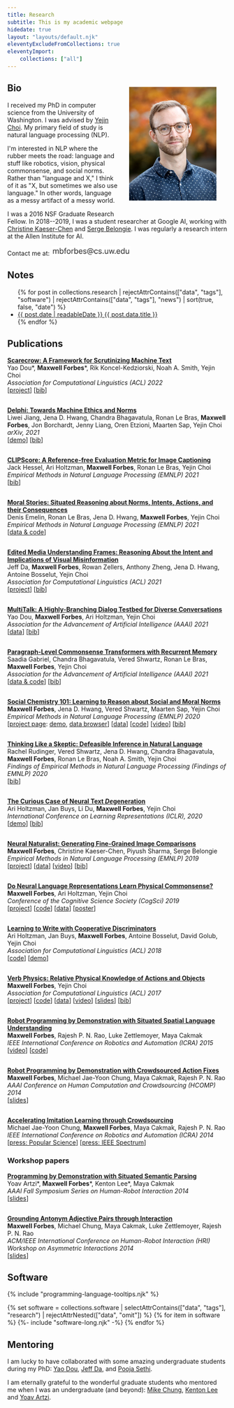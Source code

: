 ```yaml
---
title: Research
subtitle: This is my academic webpage
hidedate: true
layout: "layouts/default.njk"
eleventyExcludeFromCollections: true
eleventyImport:
    collections: ["all"]
---
```


<img width="200" src="/assets/img/max.jpg" style="float: right; margin: 25px;">

## Bio

I received my PhD in computer science from the University of Washington. I was advised by [Yejin Choi](https://homes.cs.washington.edu/~yejin/). My primary field of study is natural language processing (NLP).

I'm interested in NLP where the rubber meets the road: language and stuff like robotics, vision, physical commonsense, and social norms. Rather than "language and X," I think of it as "X, but sometimes we also use language." In other words, language as a messy artifact of a messy world.

I was a 2016 NSF Graduate Research Fellow. In 2018--2019, I was a student researcher at
Google AI, working with [Christine Kaeser-Chen](https://twitter.com/kaeserchen) and
[Serge Belongie](http://blogs.cornell.edu/techfaculty/serge-belongie/).
I was regularly a research intern at the Allen Institute for AI.

<!--

Hello intrepid source explorer! Here's some more fun bio for you:

Before jumping fully into NLP, I worked on robotics and robotics+NLP, with [Raj Rao](https://www.rajeshpnrao.com/), [Maya Cakmak](https://homes.cs.washington.edu/~mcakmak/), and [Luke Zettlemoyer](https://www.cs.washington.edu/people/faculty/lsz), from about 2012--2015. From 2014--2015, I spent a year as a full time software engineer at Google, working on the [now-infamous](https://k8s.af/) datacenter operating system called [Kubernetes](https://kubernetes.io/) (and [GKE](https://cloud.google.com/kubernetes-engine)).

 -->

Contact me at: <img height="22" class="inline" src="/assets/img/my-email.png">

## Notes

<ul class="list pa0">
{% for post in collections.research | rejectAttrContains(["data", "tags"], "software") | rejectAttrContains(["data", "tags"], "news") | sort(true, false, "date") %}
<li class="mv2">
<a href="{{ post.url }}" class="db pv1 link">
<time class="fr lightest-text-color ttu ml3">{{ post.date | readableDate }} </time>
{{ post.data.title }}
</a>
</li>
{% endfor %}
</ul>


## Publications

<div class="sans-serif">

[**Scarecrow: A Framework for Scrutinizing Machine Text**](https://arxiv.org/pdf/2107.01294.pdf)<br/>
Yao Dou&#42;, **Maxwell Forbes**&#42;, Rik Koncel-Kedziorski, Noah A. Smith, Yejin Choi<br/>
_Association for Computational Linguistics (ACL) 2022_<br/>
[[project](https://yao-dou.github.io/scarecrow/)] [[bib](/assets/research/dou2021scarecrow.bib)]

<p style="height: 1px;"></p>

[**Delphi: Towards Machine Ethics and Norms**](https://arxiv.org/pdf/2110.07574.pdf)<br/>
Liwei Jiang, Jena D. Hwang, Chandra Bhagavatula, Ronan Le Bras, **Maxwell Forbes**, Jon Borchardt, Jenny Liang, Oren Etzioni, Maarten Sap, Yejin Choi<br/>
_arXiv, 2021_<br/>
[[demo](https://delphi.allenai.org/)] [[bib](/assets/research/jiang2021delphi.bib)]

<p style="height: 1px;"></p>

[**CLIPScore: A Reference-free Evaluation Metric for Image Captioning**](https://arxiv.org/pdf/2104.08718.pdf)<br/>
Jack Hessel, Ari Holtzman, **Maxwell Forbes**, Ronan Le Bras, Yejin Choi<br/>
_Empirical Methods in Natural Language Processing (EMNLP) 2021_<br/>
[[bib](/assets/research/hessel2021clipscore.bib)]

<p style="height: 1px;"></p>

[**Moral Stories: Situated Reasoning about Norms, Intents, Actions, and their Consequences**](https://arxiv.org/pdf/2012.15738.pdf)<br/>
Denis Emelin, Ronan Le Bras, Jena D. Hwang, **Maxwell Forbes**, Yejin Choi<br/>
_Empirical Methods in Natural Language Processing (EMNLP) 2021_<br/>
[[data &amp; code](https://github.com/demelin/moral_stories)]

<p style="height: 1px;"></p>

[**Edited Media Understanding Frames: Reasoning About the Intent and Implications of Visual Misinformation**](https://aclanthology.org/2021.acl-long.158.pdf)<br/>
Jeff Da, **Maxwell Forbes**, Rowan Zellers, Anthony Zheng, Jena D. Hwang, Antoine Bosselut, Yejin Choi<br/>
_Association for Computational Linguistics (ACL) 2021_<br/>
[[project](https://jeffda.com/edited-media-understanding)] [[bib](/assets/research/da2021edited.bib)]

<p style="height: 1px;"></p>

[**MultiTalk: A Highly-Branching Dialog Testbed for Diverse Conversations**](https://arxiv.org/pdf/2102.01263.pdf)<br/>
Yao Dou, **Maxwell Forbes**, Ari Holtzman, Yejin Choi<br/>
_Association for the Advancement of Artificial Intelligence (AAAI) 2021_<br/>
[[data](https://uwnlp.github.io/multitalk/)] [[bib](/assets/research/dou2021multitalk.bib)]

<p style="height: 1px;"></p>

[**Paragraph-Level Commonsense Transformers with Recurrent Memory**](https://arxiv.org/pdf/2010.01486.pdf)<br/>
Saadia Gabriel, Chandra Bhagavatula, Vered Shwartz, Ronan Le Bras, **Maxwell Forbes**, Yejin Choi<br/>
_Association for the Advancement of Artificial Intelligence (AAAI) 2021_<br/>
[[data &amp; code](https://github.com/skgabriel/paracomet)] [[bib](/assets/research/gabriel2021paragraph.bib)]

<p style="height: 1px;"></p>

[**Social Chemistry 101: Learning to Reason about Social and Moral Norms**](https://arxiv.org/pdf/2011.00620.pdf)<br/>
**Maxwell Forbes**, Jena D. Hwang, Vered Shwartz, Maarten Sap, Yejin Choi<br/>
_Empirical Methods in Natural Language Processing (EMNLP) 2020_<br/>
[[project page](https://maxwellforbes.com/social-chemistry/): [demo](https://maxwellforbes.com/social-chemistry/#demo), [data browser](https://maxwellforbes.com/social-chemistry/#dataset-browser)] [[data](https://storage.googleapis.com/ai2-mosaic-public/projects/social-chemistry/data/social-chem-101.zip)] [[code](https://github.com/mbforbes/social-chemistry-101)] [[video](https://slideslive.com/38939338/social-chemistry-101-learning-to-reason-about-social-and-moral-norms)] [[bib](/assets/research/forbes2020social.bib)]

<p style="height: 1px;"></p>

[**Thinking Like a Skeptic: Defeasible Inference in Natural Language**](https://www.aclweb.org/anthology/2020.findings-emnlp.418.pdf)<br/>
Rachel Rudinger, Vered Shwartz, Jena D. Hwang, Chandra Bhagavatula, **Maxwell Forbes**, Ronan Le Bras, Noah A. Smith, Yejin Choi<br/>
_Findings of Empirical Methods in Natural Language Processing (Findings of EMNLP) 2020_<br/>
[[bib](/assets/research/rudinger2020thinking.bib)]

<p style="height: 1px;"></p>

[**The Curious Case of Neural Text <i>De</i>generation**](https://arxiv.org/pdf/1904.09751.pdf)<br/>
Ari Holtzman, Jan Buys, Li Du, **Maxwell Forbes**, Yejin Choi<br/>
_International Conference on Learning Representations (ICLR), 2020_<br/>
[[demo](http://neuraldegen.com/)] [[bib](/assets/research/holtzman2019curious.bib)]

<p style="height: 1px;"></p>


[**Neural Naturalist: Generating Fine-Grained Image Comparisons**](https://arxiv.org/pdf/1909.04101.pdf)<br/>
**Maxwell Forbes**, Christine Kaeser-Chen, Piyush Sharma, Serge Belongie<br/>
_Empirical Methods in Natural Language Processing (EMNLP) 2019_<br/>
[[project](https://mbforbes.github.io/neural-naturalist/)] [[data](https://github.com/google-research-datasets/birds-to-words)] [[video](https://vimeo.com/434276978)] [[bib](/assets/research/forbes2019neural.bib)]

<p style="height: 1px;"></p>

[**Do Neural Language Representations Learn Physical Commonsense?**](https://arxiv.org/pdf/1908.02899.pdf)<br/>
**Maxwell Forbes**, Ari Holtzman, Yejin Choi<br/>
_Conference of the Cognitive Science Society (CogSci) 2019_<br/>
[[project](https://mbforbes.github.io/physical-commonsense/)] [[code](https://github.com/mbforbes/physical-commonsense)] [[data](https://github.com/mbforbes/physical-commonsense/tree/master/data/pc)] [[poster](https://mbforbes.github.io/physical-commonsense/img/cogsci19-poster.pdf)]

<p style="height: 1px;"></p>

[**Learning to Write with Cooperative Discriminators**](https://arxiv.org/pdf/1805.06087.pdf)<br/>
Ari Holtzman, Jan Buys, **Maxwell Forbes**, Antoine Bosselut, David Golub, Yejin Choi<br/>
_Association for Computational Linguistics (ACL) 2018_<br/>
[[code](https://github.com/ari-holtzman/l2w)] [[demo](https://ari-holtzman.github.io/l2w-demo/)]

<p style="height: 1px;"></p>

[**Verb Physics: Relative Physical Knowledge of Actions and Objects**](https://arxiv.org/pdf/1706.03799.pdf)<br />
**Maxwell Forbes**, Yejin Choi<br />
_Association for Computational Linguistics (ACL) 2017_<br />
[[project](https://uwnlp.github.io/verbphysics/)] [[code](https://github.com/uwnlp/verbphysics)] [[data](https://github.com/uwnlp/verbphysics#data)] [[video](https://vimeo.com/234954495)]  [[slides](/assets/research/forbes2017verb-slides.pdf)] [[bib](/assets/research/forbes2017verb.bib)]

<p style="height: 1px;"></p>

[**Robot Programming by Demonstration with Situated Spatial Language Understanding**](/assets/research/forbes2015robot.pdf)<br />
**Maxwell Forbes**, Rajesh P. N. Rao, Luke Zettlemoyer, Maya Cakmak<br />
_IEEE International Conference on Robotics and Automation (ICRA) 2015_<br/>
[[video](https://www.youtube.com/watch?v=uPE-eGqVP3c)] [[code](https://github.com/mbforbes/hfpbd-parser)]

<p style="height: 1px;"></p>

[**Robot Programming by Demonstration with Crowdsourced Action Fixes**](/assets/research/forbes2014robot.pdf)<br />
**Maxwell Forbes**, Michael Jae-Yoon Chung, Maya Cakmak, Rajesh P. N. Rao<br />
_AAAI Conference on Human Computation and Crowdsourcing (HCOMP) 2014_<br />
[[slides](/assets/research/forbes2014robot-slides.pdf)]

<p style="height: 1px;"></p>

[**Accelerating Imitation Learning through Crowdsourcing**](/assets/research/chung2014accelerating.pdf)<br />
Michael Jae-Yoon Chung, **Maxwell Forbes**, Maya Cakmak, Rajesh P. N. Rao<br/>
_IEEE International Conference on Robotics and Automation (ICRA) 2014_<br />
[[press: Popular Science](https://www.popsci.com/article/technology/robot-learns-asking-strangers-internet)] [[press: IEEE Spectrum](https://spectrum.ieee.org/automaton/robotics/artificial-intelligence/please-tell-this-robot-what-a-turtle-looks-like)]

### Workshop papers

[**Programming by Demonstration with Situated Semantic Parsing**](/assets/research/artzi2014programming.pdf)<br />
Yoav Artzi&#42;, **Maxwell Forbes**&#42;, Kenton Lee&#42;, Maya Cakmak<br />
_AAAI Fall Symposium Series on Human-Robot Interaction 2014_<br/>
[[slides](/assets/research/artzi2014programming-slides.pdf)]

<p style="height: 1px;"></p>

[**Grounding Antonym Adjective Pairs through Interaction**](/assets/research/forbes2014grounding.pdf)<br/>
**Maxwell Forbes**, Michael Chung, Maya Cakmak, Luke Zettlemoyer, Rajesh P. N. Rao<br />
_ACM/IEEE International Conference on Human-Robot Interaction (HRI) Workshop on Asymmetric Interactions 2014_<br/>
[[slides](/assets/research/forbes2014grounding-slides.pdf)]

</div>

## Software

{% include "programming-language-tooltips.njk" %}

{% set software = collections.software | selectAttrContains(["data", "tags"], "research") | rejectAttrNested(["data", "omit"]) %}
{% for item in software %}
{%- include "software-long.njk" -%}
{% endfor %}

## Mentoring

I am lucky to have collaborated with some amazing undergraduate students during my PhD: [Yao Dou](https://yao-dou.github.io/), [Jeff Da](https://jeffda.com/), and [Pooja Sethi](https://poojasethi.github.io/).

I am eternally grateful to the wonderful graduate students who mentored me when I was an
undergraduate (and beyond): [Mike Chung](https://mjyc.github.io/),
[Kenton Lee](http://kentonl.com/) and [Yoav Artzi](https://yoavartzi.com/).
